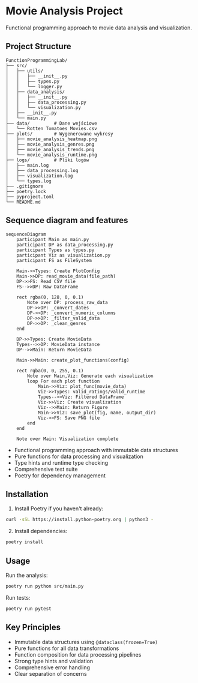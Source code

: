 # Movie Analysis Project

Functional programming approach to movie data analysis and visualization.

## Project Structure

```
FunctionProgrammingLab/
├── src/
│   ├── utils/
│   │   ├── __init__.py
│   │   ├── types.py
│   │   └── logger.py
│   ├── data_analysis/
│   │   ├── __init__.py
│   │   ├── data_processing.py
│   │   └── visualization.py
│   ├── __init__.py
│   └── main.py
├── data/         # Dane wejściowe
│   └── Rotten Tomatoes Movies.csv
├── plots/        # Wygenerowane wykresy
│   ├── movie_analysis_heatmap.png
│   ├── movie_analysis_genres.png
│   ├── movie_analysis_trends.png
│   └── movie_analysis_runtime.png
├── logs/         # Pliki logów
│   ├── main.log
│   ├── data_processing.log
│   ├── visualization.log
│   └── types.log
├── .gitignore
├── poetry.lock
├── pyproject.toml
└── README.md
```

## Sequence diagram and features

```mermaid
sequenceDiagram
    participant Main as main.py
    participant DP as data_processing.py
    participant Types as types.py
    participant Viz as visualization.py
    participant FS as FileSystem

    Main->>Types: Create PlotConfig
    Main->>DP: read_movie_data(file_path)
    DP->>FS: Read CSV file
    FS-->>DP: Raw DataFrame
    
    rect rgba(0, 128, 0, 0.1)
        Note over DP: process_raw_data
        DP->>DP: _convert_dates
        DP->>DP: _convert_numeric_columns
        DP->>DP: _filter_valid_data
        DP->>DP: _clean_genres
    end

    DP->>Types: Create MovieData
    Types-->>DP: MovieData instance
    DP-->>Main: Return MovieData

    Main->>Main: create_plot_functions(config)

    rect rgba(0, 0, 255, 0.1)
        Note over Main,Viz: Generate each visualization
        loop For each plot function
            Main->>Viz: plot_func(movie_data)
            Viz->>Types: valid_ratings/valid_runtime
            Types-->>Viz: Filtered DataFrame
            Viz->>Viz: Create visualization
            Viz-->>Main: Return Figure
            Main->>Viz: save_plot(fig, name, output_dir)
            Viz->>FS: Save PNG file
        end
    end

    Note over Main: Visualization complete
```
- Functional programming approach with immutable data structures
- Pure functions for data processing and visualization
- Type hints and runtime type checking
- Comprehensive test suite
- Poetry for dependency management

## Installation

1. Install Poetry if you haven't already:
```bash
curl -sSL https://install.python-poetry.org | python3 -
```

2. Install dependencies:
```bash
poetry install
```

## Usage

Run the analysis:
```bash
poetry run python src/main.py
```

Run tests:
```bash
poetry run pytest
```

## Key Principles

- Immutable data structures using `@dataclass(frozen=True)`
- Pure functions for all data transformations
- Function composition for data processing pipelines
- Strong type hints and validation
- Comprehensive error handling
- Clear separation of concerns